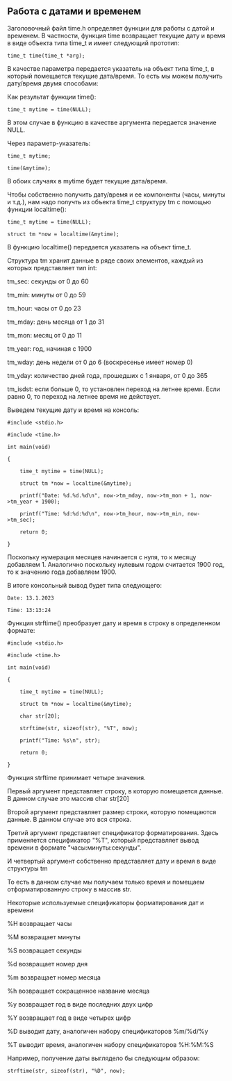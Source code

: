 ## Работа с датами и временем

Заголовочный файл time.h определяет функции для работы с датой и временем. В частности, функция time возвращает текущие дату и время в виде объекта типа time_t и имеет следующий прототип:

```
time_t time(time_t *arg);
```

В качестве параметра передается указатель на объект типа time_t, в который помещается текущие дата/время. То есть мы можем получить дату/время двумя способами:

Как результат функции time():

```
time_t mytime = time(NULL);
```

В этом случае в функцию в качестве аргумента передается значение NULL.

Через параметр-указатель:

```
time_t mytime;

time(&mytime);
```

В обоих случаях в mytime будет текущие дата/время.

Чтобы собственно получить дату/время и ее компоненты (часы, минуты и т.д.), нам надо получть из объекта time_t структуру tm с помощью функции localtime():

```
time_t mytime = time(NULL);

struct tm *now = localtime(&mytime);
```

В функцию localtime() передается указатель на объект time_t.

Структура tm хранит данные в ряде своих элементов, каждый из которых представляет тип int:

tm_sec: секунды от 0 до 60

tm_min: минуты от 0 до 59

tm_hour: часы от 0 до 23

tm_mday: день месяца от 1 до 31

tm_mon: месяц от 0 до 11

tm_year: год, начиная с 1900

tm_wday: день недели от 0 до 6 (воскресенье имеет номер 0)

tm_yday: количество дней года, прошедших с 1 января, от 0 до 365

tm_isdst: если больше 0, то установлен переход на летнее время. Если равно 0, то переход на летнее время не действует.

Выведем текущие дату и время на консоль:

```
#include <stdio.h>

#include <time.h>

int main(void)

{

	time_t mytime = time(NULL);

 	struct tm *now = localtime(&mytime);

 	printf("Date: %d.%d.%d\n", now->tm_mday, now->tm_mon + 1, now->tm_year + 1900);

 	printf("Time: %d:%d:%d\n", now->tm_hour, now->tm_min, now->tm_sec);

	return 0;

}
```

Поскольку нумерация месяцев начинается с нуля, то к месяцу добавляем 1. Аналогично поскольку нулевым годом считается 1900 год, то к значению года добавляем 1900. 

В итоге консольный вывод будет типа следующего:

```
Date: 13.1.2023

Time: 13:13:24
```

Функция strftime() преобразует дату и время в строку в определенном формате:

```
#include <stdio.h>

#include <time.h>

int main(void)

{

	time_t mytime = time(NULL);

 	struct tm *now = localtime(&mytime);

 	char str[20];

 	strftime(str, sizeof(str), "%T", now);

 	printf("Time: %s\n", str);

	return 0;

}
```

Функция strftime принимает четыре значения.

Первый аргумент представляет строку, в которую помещается данные. В данном случае это массив char str[20]

Второй аргумент представляет размер строки, которую помещаются данные. В данном случае это вся строка.

Третий аргумент представляет спецификатор форматирования. Здесь применяется спецификатор "%T", который представляет вывод времени в формате "часы:минуты:секунды".

И четвертый аргумент собственно представляет дату и время в виде структуры tm

То есть в данном случае мы получаем только время и помещаем отформатированную строку в массив str.

Некоторые используемые спецификаторы форматирования дат и времени

%H возвращает часы

%M возвращает минуты

%S возвращает секунды

%d возвращает номер дня

%m возвращает номер месяца

%h возвращает сокращенное название месяца

%y возвращает год в виде последних двух цифр

%Y возвращает год в виде четырех цифр

%D выводит дату, аналогичен набору спецификаторов %m/%d/%y

%T выводит время, аналогичен набору спецификаторов %H:%M:%S

Например, получение даты выглядело бы следующим образом:

```
strftime(str, sizeof(str), "%D", now);

